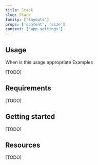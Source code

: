 ```yaml
---
title: Stack
slug: Stack
family: ['layouts']
props: ['content', 'size']
context: ['app.settings']
---
```


## Usage

When is this usage appropriate
Examples

[TODO]

## Requirements

[TODO]

## Getting started

[TODO]

## Resources

[TODO]
